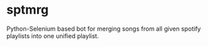 # sptmrg
Python-Selenium based bot for merging songs from all given spotify playlists into one unified playlist.

